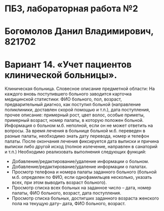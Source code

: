 # ПБЗ, лабораторная работа №2
# Богомолов Данил Владимирович, 821702

# Вариант 14. «Учет пациентов клинической больницы».
Клиническая больница.
Словесное описание предметной области: На каждого вновь поступившего
больного заводится карточка медицинской статистики: ФИО больного, пол, возраст,
предварительный диагноз, как поступил больной (направление поликлиники, доставлен
скорой помощью и т.п.), дата поступления, прочее описание: примерный рост, цвет волос,
особые приметы, примерный возраст, номер палаты, в которую положен больной.
Информация о больном м.б. неполной, если он не может ответить на вопросы. За время
лечения в больнице больной м.б. переведен в разные палаты, необходимо знать дату
перевода, номер и телефон палаты. После окончания лечения фиксируется дата выписки и
причина выписки либо другой исход (полное излечение, направлен в санаторий и т.п.)
Необходимо реализовать выполнения следующих функций:
- Добавление/редактирование/удаление информации о больном.
- Добавление/редактирование/удаление информации о палатах.
- Просмотр телефона и номера палаты заданного больного (больной м.б. определен
по ФИО, если однофамильцев несколько, указать всех, при этом выводить возраст больного).
- Просмотр списка всех больных на заданное число – дата, номер палаты, ФИО
больного, возраст, дата поступления.
- Просмотр списка больных, достигших заданного возраста женского пола на
текущую дату– дата, ФИО больного, возраст.
